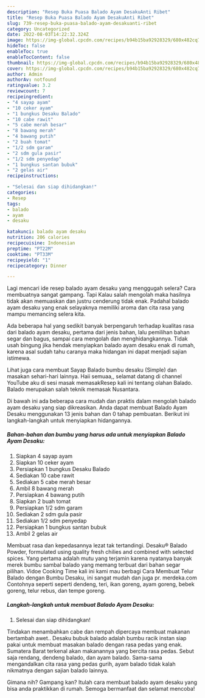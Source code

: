 ```yaml
---
description: "Resep Buka Puasa Balado Ayam DesakuAnti Ribet"
title: "Resep Buka Puasa Balado Ayam DesakuAnti Ribet"
slug: 739-resep-buka-puasa-balado-ayam-desakuanti-ribet
category: Uncategorized
date: 2022-08-03T14:22:32.324Z
image: https://img-global.cpcdn.com/recipes/b94b15ba92928329/680x482cq70/balado-ayam-desaku-foto-resep-utama.jpg
hideToc: false
enableToc: true
enableTocContent: false
thumbnail: https://img-global.cpcdn.com/recipes/b94b15ba92928329/680x482cq70/balado-ayam-desaku-foto-resep-utama.jpg
cover: https://img-global.cpcdn.com/recipes/b94b15ba92928329/680x482cq70/balado-ayam-desaku-foto-resep-utama.jpg
author: Admin
authorAv: notfound
ratingvalue: 3.2
reviewcount: 7
recipeingredient:
- "4 sayap ayam"
- "10 ceker ayam"
- "1 bungkus Desaku Balado"
- "10 cabe rawit"
- "5 cabe merah besar"
- "8 bawang merah"
- "4 bawang putih"
- "2 buah tomat"
- "1/2 sdm garam"
- "2 sdm gula pasir"
- "1/2 sdm penyedap"
- "1 bungkus santan bubuk"
- "2 gelas air"
recipeinstructions:

- "Selesai dan siap dihidangkan!"
categories:
- Resep
tags:
- balado
- ayam
- desaku

katakunci: balado ayam desaku 
nutrition: 206 calories
recipecuisine: Indonesian
preptime: "PT22M"
cooktime: "PT33M"
recipeyield: "1"
recipecategory: Dinner

---
```



Lagi mencari ide resep balado ayam desaku yang menggugah selera? Cara membuatnya sangat gampang. Tapi Kalau salah mengolah maka hasilnya tidak akan memuaskan dan justru cenderung tidak enak. Padahal balado ayam desaku yang enak selayaknya memiliki aroma dan cita rasa yang mampu memancing selera kita.


Ada beberapa hal yang sedikit banyak berpengaruh terhadap kualitas rasa dari balado ayam desaku, pertama dari jenis bahan, lalu pemilihan bahan segar dan bagus, sampai cara mengolah dan menghidangkannya. Tidak usah bingung jika hendak menyiapkan balado ayam desaku enak di rumah, karena asal sudah tahu caranya maka hidangan ini dapat menjadi sajian istimewa.

Lihat juga cara membuat Sayap Balado bumbu desaku (Simple) dan masakan sehari-hari lainnya. Haii semuaa,, selamat datang di channel YouTube aku di sesi masak memasakResep kali ini tentang olahan Balado. Balado merupakan salah teknik memasak Nusantara.


Di bawah ini ada beberapa cara mudah dan praktis dalam mengolah balado ayam desaku yang siap dikreasikan. Anda dapat membuat Balado Ayam Desaku menggunakan 13 jenis bahan dan 0 tahap pembuatan. Berikut ini langkah-langkah untuk menyiapkan hidangannya.

<!--inarticleads1-->

##### Bahan-bahan dan bumbu yang harus ada untuk menyiapkan Balado Ayam Desaku:

1. Siapkan 4 sayap ayam
1. Siapkan 10 ceker ayam
1. Persiapkan 1 bungkus Desaku Balado
1. Sediakan 10 cabe rawit
1. Sediakan 5 cabe merah besar
1. Ambil 8 bawang merah
1. Persiapkan 4 bawang putih
1. Siapkan 2 buah tomat
1. Persiapkan 1/2 sdm garam
1. Sediakan 2 sdm gula pasir
1. Sediakan 1/2 sdm penyedap
1. Persiapkan 1 bungkus santan bubuk
1. Ambil 2 gelas air


Membuat rasa dan kepedasannya lezat tak tertandingi. Desaku® Balado Powder, formulated using quality fresh chilies and combined with selected spices. Yang pertama adalah mutu yang terjamin karena nyatanya banyak merek bumbu sambal balado yang memang terbuat dari bahan segar pilihan. Vidoe Cooking Time kali ini kami mau berbagi Cara Membuat Telur Balado dengan Bumbu Desaku, ini sangat mudah dan juga pr. merdeka.com Contohnya seperti seperti dendeng, teri, ikan goreng, ayam goreng, bebek goreng, telur rebus, dan tempe goreng. 

<!--inarticleads2-->

##### Langkah-langkah untuk membuat Balado Ayam Desaku:


1. Selesai dan siap dihidangkan!

Tindakan menambahkan cabe dan rempah dipercaya membuat makanan bertambah awet.. Desaku bubuk balado adalah bumbu racik instan siap pakai untuk membuat masakan balado dengan rasa pedas yang enak. Sumatera Barat terkenal akan makanannya yang bercita rasa pedas. Sebut saja rendang, dendeng balado, dan ayam balado. Sama-sama mengandalkan cita rasa yang pedas gurih, ayam balado tidak kalah nikmatnya dengan sajian balado lainnya. 

Gimana nih? Gampang kan? Itulah cara membuat balado ayam desaku yang bisa anda praktikkan di rumah. Semoga bermanfaat dan selamat mencoba!
